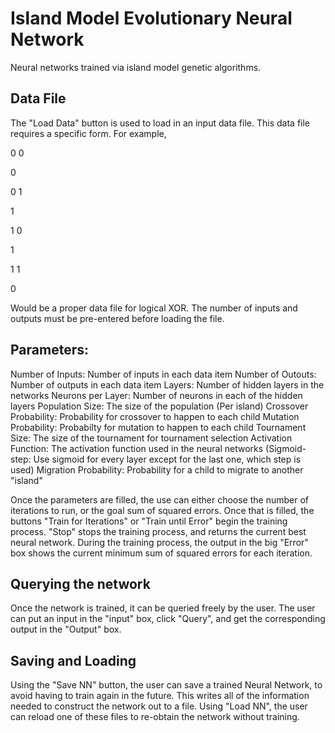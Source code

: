 # Island Model Evolutionary Neural Network
Neural networks trained via island model genetic algorithms.

## Data File
The "Load Data" button is used to load in an input data file. This data file requires a specific form. For example,

0 0

0

0 1

1

1 0

1

1 1

0

Would be a proper data file for logical XOR. The number of inputs and outputs must be pre-entered before loading the file.

## Parameters:
Number of Inputs: Number of inputs in each data item
Number of Outouts: Number of outputs in each data item
Layers: Number of hidden layers in the networks
Neurons per Layer: Number of neurons in each of the hidden layers
Population Size: The size of the population (Per island)
Crossover Probability: Probability for crossover to happen to each child
Mutation Probability: Probabilty for mutation to happen to each child
Tournament Size: The size of the tournament for tournament selection
Activation Function: The activation function used in the neural networks
  (Sigmoid-step: Use sigmoid for every layer except for the last one, which step is used)
Migration Probability: Probability for a child to migrate to another "island"

Once the parameters are filled, the use can either choose the number of iterations to run, or the goal sum of squared errors. Once that is filled, the buttons "Train for Iterations" or "Train until Error" begin the training process. "Stop" stops the training process, and returns the current best neural network. During the training process, the output in the big "Error" box shows the current minimum sum of squared errors for each iteration.

## Querying the network
Once the network is trained, it can be queried freely by the user. The user can put an input in the "input" box, click "Query", and get the corresponding output in the "Output" box.

## Saving and Loading
Using the "Save NN" button, the user can save a trained Neural Network, to avoid having to train again in the future. This writes all of the information needed to construct the network out to a file. Using "Load NN", the user can reload one of these files to re-obtain the network without training.
